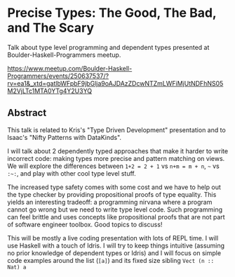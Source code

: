 # Precise Types: The Good, The Bad, and The Scary

Talk about type level programming and dependent types 
presented at Boulder-Haskell-Programmers meetup.

https://www.meetup.com/Boulder-Haskell-Programmers/events/250637537/?rv=ea1&_xtd=gatlbWFpbF9jbGlja9oAJDAzZDcwNTZmLWFiMjUtNDFhNS05M2VjLTc1MTA0YTg4Y2U3YQ

Abstract
--------
This talk is related to Kris's "Type Driven Development" presentation and to Isaac's "Nifty Patterns with DataKinds".

I will talk about 2 dependently typed approaches that make it harder to write incorrect code: making types more precise and pattern matching on views.
We will explore the differences between `1+2 = 2 + 1` vs `n+m = m + n`, `~` vs `:~:`, and play with other cool type level stuff.

The increased type safety comes with some cost and we have to help out the type checker by providing propositional proofs of type equality.
This yields an interesting tradeoff: a programming nirvana where a program cannot go wrong but we need to write type level code. Such programming can feel brittle and uses concepts like propositional proofs that are not part of software engineer toolbox. Good topics to discuss!

This will be mostly a live coding presentation with lots of REPL time. I will use Haskell with a touch of Idris. I will try to keep things intuitive (assuming no prior knowledge of dependent types or Idris) and I will focus on simple code examples around the list (`[a]`) and its fixed size sibling `Vect (n :: Nat) a`
